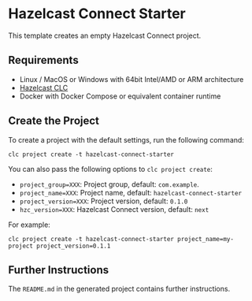 # Hazelcast Connect Starter

This template creates an empty Hazelcast Connect project.

## Requirements

* Linux / MacOS or Windows with 64bit Intel/AMD or ARM architecture
* [Hazelcast CLC](https://docs.hazelcast.com/clc/latest/install-clc)
* Docker with Docker Compose or equivalent container runtime

## Create the Project

To create a project with the default settings, run the following command:

```
clc project create -t hazelcast-connect-starter
```

You can also pass the following options to `clc project create`:
* `project_group=XXX`: Project group, default: `com.example`.
* `project_name=XXX`: Project name, default: `hazelcast-connect-starter`
* `project_version=XXX`: Project version, default: `0.1.0`
* `hzc_version=XXX`: Hazelcast Connect version, default: `next`

For example:

```
clc project create -t hazelcast-connect-starter project_name=my-project project_version=0.1.1
```


## Further Instructions

The `README.md` in the generated project contains further instructions.